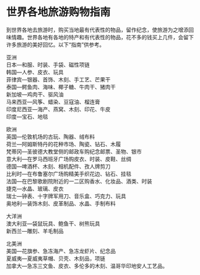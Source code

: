 # 世界各地旅游购物指南  

到世界各地去旅游时，购买当地最有代表性的物品，留作纪念，使旅游为之增添回味情趣。世界各地有各地的特产和有代表性的物品，花不多的钱买上几件，会留下许多旅游的美好回忆。以下“指南”供参考。  

亚洲  
日本—和服、时装、手袋、磁性项链  
韩国—人参、皮衣、玩具  
菲律宾—银器、首饰、木刻、手工艺、芒果干  
泰国—鳄鱼肉、海味、椰子糖、牛肉干、猪肉干  
新加坡—鸡肉干、驱风油  
马来西亚—风筝、蜡染、豆寇油、榴连膏  
印度尼西亚—海产、燕窝、木刻、印花、牛皮  
印度—宝石、地毯  

欧洲  
英国—伦敦机场的古玩、陶器、绒布料  
荷兰—阿姆斯特丹的花种市场、陶瓷、钻石、木履  
梵蒂冈—圣彼德大教堂侧的邮政车购纪念邮票、圣物、银市  
意大利—在罗马西班牙广场购皮衣、时装、皮鞋、丝绸  
德国—啤酒杯、木刻、相机配件、孜人牌剪刀  
比利时—在布鲁塞尔广场购精美手织花边、钻石、挂毯  
法国—在巴黎歌剧院附近的一二区购香水、化妆品、酒类、时装  
捷克—水晶、玻璃、皮衣  
瑞士—钟表、十字牌军用刀、音乐盒、巧克力、玩具  
奥地利—装饰木刻、皮革制品、水晶、手制布料  

大洋洲  
澳大利亚—袋鼠玩具、鲍鱼干、树熊玩具  
新西兰—雕刻、羊毛制品  

北美洲  
美国—花旗参、急冻海产、急冻龙虾片、纪念品  
夏威夷—夏威夷草帽、贝壳、木刻品，项链  
加拿大—急冻三文鱼、皮衣、多伦多的木刻、温哥华印地安人工艺品。  
